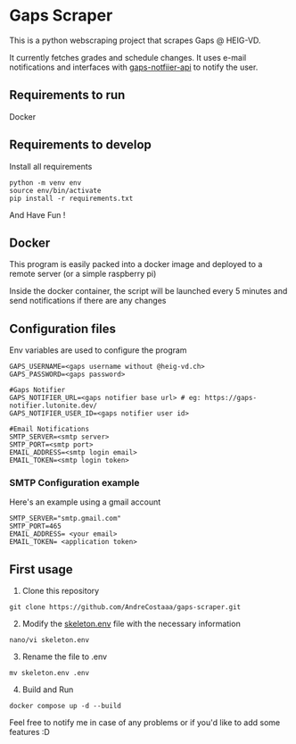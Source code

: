 # Gaps Scraper

This is a python webscraping project that scrapes Gaps @ HEIG-VD.

It currently fetches grades and schedule changes. It uses e-mail notifications and interfaces with [gaps-notfiier-api](https://github.com/AndreCostaaa/gaps-notifier-api) to notify the user.

## Requirements to run

Docker

## Requirements to develop

Install all requirements

```shell
python -m venv env
source env/bin/activate
pip install -r requirements.txt
```

And Have Fun !

## Docker

This program is easily packed into a docker image and deployed to a remote server (or a simple raspberry pi)

Inside the docker container, the script will be launched every 5 minutes and send notifications if there are any changes

## Configuration files

Env variables are used to configure the program

```env
GAPS_USERNAME=<gaps username without @heig-vd.ch>
GAPS_PASSWORD=<gaps password>

#Gaps Notifier
GAPS_NOTIFIER_URL=<gaps notifier base url> # eg: https://gaps-notifier.lutonite.dev/
GAPS_NOTIFIER_USER_ID=<gaps notifier user id>

#Email Notifications
SMTP_SERVER=<smtp server>
SMTP_PORT=<smtp port>
EMAIL_ADDRESS=<smtp login email>
EMAIL_TOKEN=<smtp login token>
```

### SMTP Configuration example

Here's an example using a gmail account

```env
SMTP_SERVER="smtp.gmail.com"
SMTP_PORT=465
EMAIL_ADDRESS= <your email>
EMAIL_TOKEN= <application token>
```

## First usage

1. Clone this repository

```shell
git clone https://github.com/AndreCostaaa/gaps-scraper.git
```

2. Modify the [skeleton.env](./skeleton.env) file with the necessary information

```shell
nano/vi skeleton.env
```

3. Rename the file to .env

```shell
mv skeleton.env .env
```

4. Build and Run

```shell
docker compose up -d --build
```

Feel free to notify me in case of any problems or if you'd like to add some features :D
